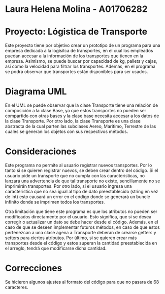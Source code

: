 # Laura Helena Molina - A01706282
# Proyecto: Lógistica de Transporte

Este proyecto tiene por objetivo crear un prototipo de un programa para una empresa dedicada a la logísitca de transportes, en el cual los empleados puedan accesar a la información de los transportes que tienen en la empresa. Asimismo, se puede buscar por capacidad de kg, pallets y cajas, así como la velocidad para filtrar los transportes. Además, en el programa se podrá observar que transportes están disponibles para ser usados.

# Diagrama UML

En el UML se puede observar que la clase Transporte tiene una relación de composición a la clase Base, ya que estos transportes no pueden ser compartido con otras bases y la clase base necesita accesar a los datos de la clase Transporte. Por otro lado, la clase Transporte es una clase abstracta de la cual parten las subclases Aereo, Maritimo, Terrestre de las cuales se generan los objetos con sus respectivos métodos.

# Consideraciones

Este programa no permite al usuario registrar nuevos transportes. Por lo tanto si se quieren registrar nuevos, se deben crear dentro del código. Si el usuario pide un transporte que no cumpla
con las caracteristicas, no lanzará una advertencia de que tal transporte no existe, sencillamente no se imprimirán transportes. Por otro lado, si el usuario ingresa una caracteristica que no
sea igual al tipo de dato preestablecido (string en vez de int) esto causará un error en el código donde se generará un buncle infinito donde se imprimen todos los transportes. 

Otra limitación que tiene este programa es que los atributos no pueden ser modificados directamente por el usuario. Esto significa, que si se desea corregir o actualizar un dato se debe hacer desde el código. Además, en el caso de que se deseen implementar futuros métodos, en caso de que estos pertenezcan a una clase agena a Transporte deberan de crearse getters y setters para ciertos atributos. Por último, si se quieren crear más transportes desde el código y estos superan la cantidad preestablecida en el arreglo, tendrá que modificarse dicha cantidad.

# Correcciones

Se hicieron algunos ajustes al formato del código para que no pasara de 68 caracteres.
